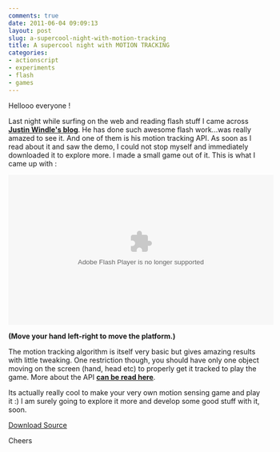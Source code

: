 ```yaml
---
comments: true
date: 2011-06-04 09:09:13
layout: post
slug: a-supercool-night-with-motion-tracking
title: A supercool night with MOTION TRACKING
categories:
- actionscript
- experiments
- flash
- games
---
```


Hellooo everyone !

Last night while surfing on the web and reading flash stuff I came across [**Justin Windle's blog**](http://blog.soulwire.co.uk). He has done such awesome flash work...was really amazed to see it. And one of them is his motion tracking API. As soon as I read about it and saw the demo, I could not stop myself and immediately downloaded it to explore more. I made a small game out of it. This is what I came up with :

<object data="/uploads/2011/motionpong.swf" type="application/x-shockwave-flash" width="530" height="300" >
</object>

**(Move your hand left-right to move the platform.)**

The motion tracking algorithm is itself very basic but gives amazing results with little tweaking. One restriction though, you should have only one object moving on the screen (hand, head etc) to properly get it tracked to play the game. More about the API **[can be read here](http://blog.soulwire.co.uk/code/actionscript-3/webcam-motion-detection-tracking)**.

Its actually really cool to make your very own motion sensing game and play it :) I am surely going to explore it more and develop some good stuff with it, soon.

<a href="/uploads/2011/motion_pong.rar" target="_blank" class="button button-big">Download Source</a>


Cheers